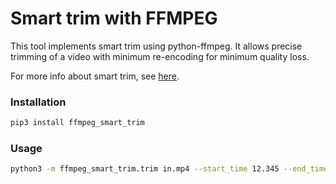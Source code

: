 Smart trim with FFMPEG
===========================

This tool implements smart trim using python-ffmpeg.
It allows precise trimming of a video with minimum re-encoding for minimum quality loss. 

For more info about smart trim, see [here](https://superuser.com/questions/1039083/smart-trim-an-h-264-mp4-video-file-in-ffmpeg).

### Installation

```bash
pip3 install ffmpeg_smart_trim
```

### Usage

```bash
python3 -m ffmpeg_smart_trim.trim in.mp4 --start_time 12.345 --end_time 67.890 -output out.mp4
```
